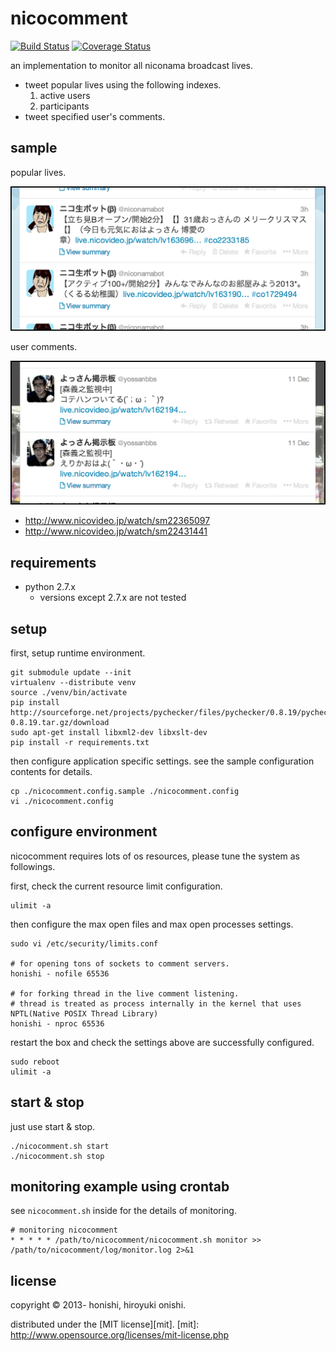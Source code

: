 nicocomment
==
[![Build Status](https://travis-ci.org/honishi/nicocomment.png?branch=develop)](https://travis-ci.org/honishi/nicocomment)
[![Coverage Status](https://coveralls.io/repos/honishi/nicocomment/badge.png?branch=develop)](https://coveralls.io/r/honishi/nicocomment?branch=develop)

an implementation to monitor all niconama broadcast lives.
* tweet popular lives using the following indexes.
    1. active users
    2. participants
* tweet specified user's comments.

sample
-------------
popular lives.

![sample](./sample/screenshot_popular.png)

user comments.

![sample](./sample/screenshot_user.png)

* http://www.nicovideo.jp/watch/sm22365097
* http://www.nicovideo.jp/watch/sm22431441

requirements
--
* python 2.7.x
    * versions except 2.7.x are not tested

setup
--
first, setup runtime environment.
````
git submodule update --init
virtualenv --distribute venv
source ./venv/bin/activate
pip install http://sourceforge.net/projects/pychecker/files/pychecker/0.8.19/pychecker-0.8.19.tar.gz/download
sudo apt-get install libxml2-dev libxslt-dev
pip install -r requirements.txt
````

then configure application specific settings. see the sample configuration contents for details.
````
cp ./nicocomment.config.sample ./nicocomment.config
vi ./nicocomment.config
````

configure environment
--
nicocomment requires lots of os resources, please tune the system as followings.

first, check the current resource limit configuration.
````
ulimit -a
````

then configure the max open files and max open processes settings.
````
sudo vi /etc/security/limits.conf

# for opening tons of sockets to comment servers.
honishi - nofile 65536

# for forking thread in the live comment listening.
# thread is treated as process internally in the kernel that uses NPTL(Native POSIX Thread Library)
honishi - nproc 65536
````

restart the box and check the settings above are successfully configured.
````
sudo reboot
ulimit -a
````

start & stop
--
just use start & stop.
````
./nicocomment.sh start
./nicocomment.sh stop
````

monitoring example using crontab
--
see `nicocomment.sh` inside for the details of monitoring.

	# monitoring nicocomment
	* * * * * /path/to/nicocomment/nicocomment.sh monitor >> /path/to/nicocomment/log/monitor.log 2>&1

license
--
copyright &copy; 2013- honishi, hiroyuki onishi.

distributed under the [MIT license][mit].
[mit]: http://www.opensource.org/licenses/mit-license.php

